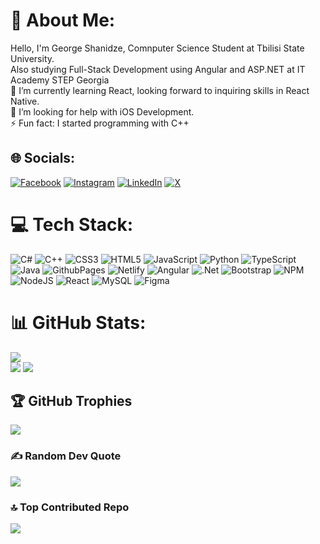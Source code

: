 # 💫 About Me:
Hello, I'm George Shanidze, Comnputer Science Student at Tbilisi State University.<br>Also studying Full-Stack Development using Angular and ASP.NET at IT Academy STEP Georgia<br>🌱 I’m currently learning React, looking forward to inquiring skills in React Native.<br>🤝 I’m looking for help with iOS Development.<br>⚡ Fun fact: I started programming with C++


## 🌐 Socials:
[![Facebook](https://img.shields.io/badge/Facebook-%231877F2.svg?logo=Facebook&logoColor=white)](https://www.facebook.com/shanidze.giorgi.2004) [![Instagram](https://img.shields.io/badge/Instagram-%23E4405F.svg?logo=Instagram&logoColor=white)](https://www.instagram.com/shanidzegio/) [![LinkedIn](https://img.shields.io/badge/LinkedIn-%230077B5.svg?logo=linkedin&logoColor=white)](https://www.linkedin.com/in/giorgi-shanidze-2a3837306/) [![X](https://img.shields.io/badge/X-black.svg?logo=X&logoColor=white)](https://x.com/geoshanidze23) 

# 💻 Tech Stack:
![C#](https://img.shields.io/badge/c%23-%23239120.svg?style=for-the-badge&logo=csharp&logoColor=white) ![C++](https://img.shields.io/badge/c++-%2300599C.svg?style=for-the-badge&logo=c%2B%2B&logoColor=white) ![CSS3](https://img.shields.io/badge/css3-%231572B6.svg?style=for-the-badge&logo=css3&logoColor=white) ![HTML5](https://img.shields.io/badge/html5-%23E34F26.svg?style=for-the-badge&logo=html5&logoColor=white) ![JavaScript](https://img.shields.io/badge/javascript-%23323330.svg?style=for-the-badge&logo=javascript&logoColor=%23F7DF1E) ![Python](https://img.shields.io/badge/python-3670A0?style=for-the-badge&logo=python&logoColor=ffdd54) ![TypeScript](https://img.shields.io/badge/typescript-%23007ACC.svg?style=for-the-badge&logo=typescript&logoColor=white) ![Java](https://img.shields.io/badge/java-%23ED8B00.svg?style=for-the-badge&logo=openjdk&logoColor=white) ![GithubPages](https://img.shields.io/badge/github%20pages-121013?style=for-the-badge&logo=github&logoColor=white) ![Netlify](https://img.shields.io/badge/netlify-%23000000.svg?style=for-the-badge&logo=netlify&logoColor=#00C7B7) ![Angular](https://img.shields.io/badge/angular-%23DD0031.svg?style=for-the-badge&logo=angular&logoColor=white) ![.Net](https://img.shields.io/badge/.NET-5C2D91?style=for-the-badge&logo=.net&logoColor=white) ![Bootstrap](https://img.shields.io/badge/bootstrap-%238511FA.svg?style=for-the-badge&logo=bootstrap&logoColor=white) ![NPM](https://img.shields.io/badge/NPM-%23CB3837.svg?style=for-the-badge&logo=npm&logoColor=white) ![NodeJS](https://img.shields.io/badge/node.js-6DA55F?style=for-the-badge&logo=node.js&logoColor=white) ![React](https://img.shields.io/badge/react-%2320232a.svg?style=for-the-badge&logo=react&logoColor=%2361DAFB) ![MySQL](https://img.shields.io/badge/mysql-4479A1.svg?style=for-the-badge&logo=mysql&logoColor=white) ![Figma](https://img.shields.io/badge/figma-%23F24E1E.svg?style=for-the-badge&logo=figma&logoColor=white)
# 📊 GitHub Stats:
![](https://github-readme-streak-stats.herokuapp.com/?user=GeorgeShani&theme=tokyonight&hide_border=false)  
![](https://github-readme-stats.vercel.app/api/top-langs/?username=GeorgeShani&theme=tokyonight&hide_border=false&include_all_commits=true&count_private=false&layout=compact)
![](https://github-readme-stats.vercel.app/api?username=GeorgeShani&theme=tokyonight&hide_border=false&include_all_commits=true&count_private=false)<br/>

## 🏆 GitHub Trophies
![](https://github-profile-trophy.vercel.app/?username=GeorgeShani&theme=tokyonight&no-frame=false&no-bg=true&margin-w=4)

### ✍️ Random Dev Quote
![](https://quotes-github-readme.vercel.app/api?type=horizontal&theme=tokyonight)

### 🔝 Top Contributed Repo
![](https://github-contributor-stats.vercel.app/api?username=GeorgeShani&limit=5&theme=tokyonight&combine_all_yearly_contributions=true)
